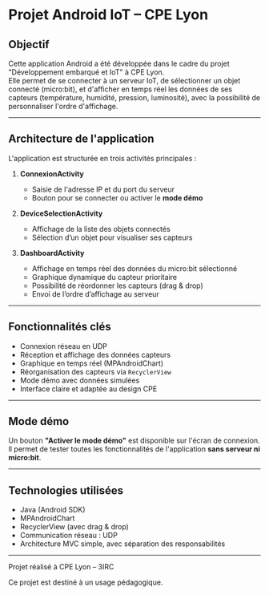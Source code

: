 # Projet Android IoT – CPE Lyon

## Objectif

Cette application Android a été développée dans le cadre du projet "Développement embarqué et IoT" à CPE Lyon.  
Elle permet de se connecter à un serveur IoT, de sélectionner un objet connecté (micro:bit), et d'afficher en temps réel les données de ses capteurs (température, humidité, pression, luminosité), avec la possibilité de personnaliser l'ordre d'affichage.

---

## Architecture de l'application

L'application est structurée en trois activités principales :

1. **ConnexionActivity**
   - Saisie de l'adresse IP et du port du serveur
   - Bouton pour se connecter ou activer le **mode démo**

2. **DeviceSelectionActivity**
   - Affichage de la liste des objets connectés
   - Sélection d’un objet pour visualiser ses capteurs

3. **DashboardActivity**
   - Affichage en temps réel des données du micro:bit sélectionné
   - Graphique dynamique du capteur prioritaire
   - Possibilité de réordonner les capteurs (drag & drop)
   - Envoi de l’ordre d’affichage au serveur

---

## Fonctionnalités clés

- Connexion réseau en UDP
- Réception et affichage des données capteurs
- Graphique en temps réel (MPAndroidChart)
- Réorganisation des capteurs via `RecyclerView`
- Mode démo avec données simulées
- Interface claire et adaptée au design CPE

---

## Mode démo

Un bouton **"Activer le mode démo"** est disponible sur l'écran de connexion.  
Il permet de tester toutes les fonctionnalités de l'application **sans serveur ni micro:bit**.

---

## Technologies utilisées

- Java (Android SDK)
- MPAndroidChart
- RecyclerView (avec drag & drop)
- Communication réseau : UDP
- Architecture MVC simple, avec séparation des responsabilités

---

Projet réalisé à CPE Lyon – 3IRC

Ce projet est destiné à un usage pédagogique.
